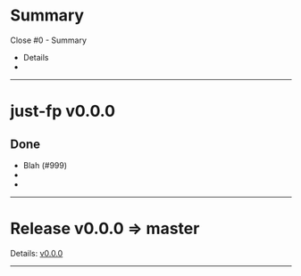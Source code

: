 # Summary
Close #0 - Summary
* Details
* 

***

# just-fp v0.0.0

## Done

* Blah (#999)
*
*

***

# Release v0.0.0 => master

Details: [v0.0.0](https://github.com/Kevin-Lee/just-fp/releases/tag/v0.0.0)

***
